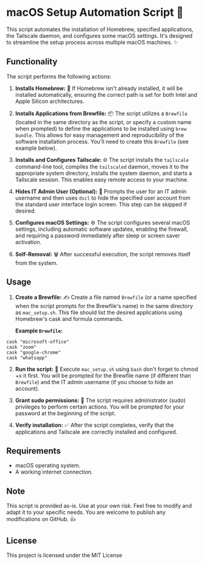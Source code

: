 # macOS Setup Automation Script 🚀

This script automates the installation of Homebrew, specified applications, the Tailscale daemon, and configures some macOS settings. It's designed to streamline the setup process across multiple macOS machines.  ✨

## Functionality

The script performs the following actions:

1. **Installs Homebrew:** 🍺 If Homebrew isn't already installed, it will be installed automatically, ensuring the correct path is set for both Intel and Apple Silicon architectures.

2. **Installs Applications from Brewfile:** 📦 The script utilizes a `Brewfile` (located in the same directory as the script, or specify a custom name when prompted) to define the applications to be installed using `brew bundle`. This allows for easy management and reproducibility of the software installation process. You'll need to create this `Brewfile` (see example below).

3. **Installs and Configures Tailscale:** 🌐 The script installs the `tailscale` command-line tool, compiles the `tailscaled` daemon, moves it to the appropriate system directory, installs the system daemon, and starts a Tailscale session. This enables easy remote access to your machine.

4. **Hides IT Admin User (Optional):** 🤫 Prompts the user for an IT admin username and then uses `dscl` to hide the specified user account from the standard user interface login screen. This step can be skipped if desired.

5. **Configures macOS Settings:** ⚙️ The script configures several macOS settings, including automatic software updates, enabling the firewall, and requiring a password immediately after sleep or screen saver activation.

6. **Self-Removal:** 🗑️ After successful execution, the script removes itself from the system.


## Usage

1. **Create a Brewfile:** ✍️ Create a file named `Brewfile` (or a name specified when the script prompts for the Brewfile's name) in the same directory as `mac_setup.sh`. This file should list the desired applications using Homebrew's cask and formula commands.

   **Example `Brewfile`:**

``` 
cask "microsoft-office"
cask "zoom"
cask "google-chrome"
cask "whatsapp"
```


2. **Run the script:** 🏃 Execute `mac_setup.sh` using `bash` don't forget to chmod +x it first. You will be prompted for the Brewfile name (if different than `Brewfile`) and the IT admin username (if you choose to hide an account).

3. **Grant sudo permissions:** 🔑 The script requires administrator (sudo) privileges to perform certain actions. You will be prompted for your password at the beginning of the script.

4. **Verify installation:** ✅ After the script completes, verify that the applications and Tailscale are correctly installed and configured.


## Requirements

* macOS operating system.
* A working internet connection.


## Note

This script is provided as-is. Use at your own risk. Feel free to modify and adapt it to your specific needs. You are welcome to publish any modifications on GitHub. 👍


## License

This project is licensed under the MIT License
